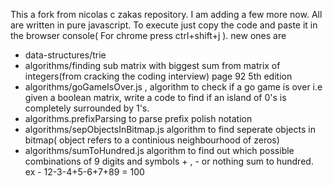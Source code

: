 This a fork from nicolas c zakas repository. I am adding a few more now. All are written in pure javascript. To execute just copy the code and paste it in the browser console( For chrome press ctrl+shift+j ). new ones are
- data-structures/trie
- algorithms/finding sub matrix with biggest sum from matrix of integers(from cracking the coding interview) page 92 5th edition
- algorithms/goGameIsOver.js , algorithm to check if a go game is over i.e 
given a boolean matrix, write a code to find if an island of 0's is completely surrounded by 1's.
- algorithms.prefixParsing to parse prefix polish notation
- algorithms/sepObjectsInBitmap.js algorithm to find seperate objects in bitmap( object refers to a continious neighbourhood of zeros)
- algorithms/sumToHundred.js algorithm to find out which possible combinations of 9 digits and symbols + , - or nothing sum to hundred. ex - 12-3-4+5-6+7+89 = 100
